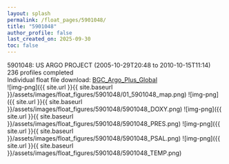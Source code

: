 ```yaml
---
layout: splash
permalink: /float_pages/5901048/
title: "5901048"
author_profile: false
last_created_on: 2025-09-30
toc: false
---
```

 
5901048: US ARGO PROJECT (2005-10-29T20:48 to 2010-10-15T11:14)\
236 profiles completed\
Individual float file download: [BGC_Argo_Plus_Global](https://ftp.soest.hawaii.edu/bgc_argo_plus/Individual_Floats/outliers_removed/5901048_Sprof_processed.nc)\
![img-png]({{ site.url }}{{ site.baseurl }}/assets/images/float_figures/5901048/01_5901048_map.png)
![img-png]({{ site.url }}{{ site.baseurl }}/assets/images/float_figures/5901048/5901048_DOXY.png)
![img-png]({{ site.url }}{{ site.baseurl }}/assets/images/float_figures/5901048/5901048_PRES.png)
![img-png]({{ site.url }}{{ site.baseurl }}/assets/images/float_figures/5901048/5901048_PSAL.png)
![img-png]({{ site.url }}{{ site.baseurl }}/assets/images/float_figures/5901048/5901048_TEMP.png)
